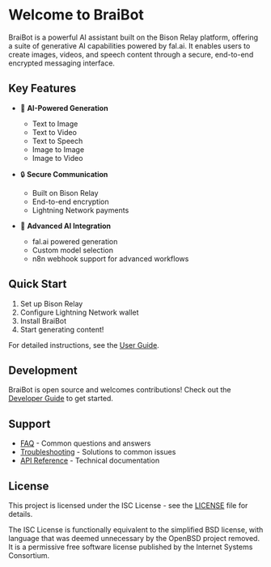 # Welcome to BraiBot

BraiBot is a powerful AI assistant built on the Bison Relay platform, offering a suite of generative AI capabilities powered by fal.ai. It enables users to create images, videos, and speech content through a secure, end-to-end encrypted messaging interface.

## Key Features

* 🤖 **AI-Powered Generation**
  * Text to Image
  * Text to Video
  * Text to Speech
  * Image to Image
  * Image to Video

* 🔒 **Secure Communication**
  * Built on Bison Relay
  * End-to-end encryption
  * Lightning Network payments

* 🎯 **Advanced AI Integration**
  * fal.ai powered generation
  * Custom model selection
  * n8n webhook support for advanced workflows

## Quick Start

1. Set up Bison Relay
2. Configure Lightning Network wallet
3. Install BraiBot
4. Start generating content!

For detailed instructions, see the [User Guide](User-Guide).

## Development

BraiBot is open source and welcomes contributions! Check out the [Developer Guide](Developer-Guide) to get started.

## Support

* [FAQ](FAQ) - Common questions and answers
* [Troubleshooting](User-Guide#troubleshooting) - Solutions to common issues
* [API Reference](API-Reference) - Technical documentation

## License

This project is licensed under the ISC License - see the [LICENSE](https://github.com/karamble/braibot/blob/master/LICENSE) file for details.

The ISC License is functionally equivalent to the simplified BSD license, with language that was deemed unnecessary by the OpenBSD project removed. It is a permissive free software license published by the Internet Systems Consortium. 